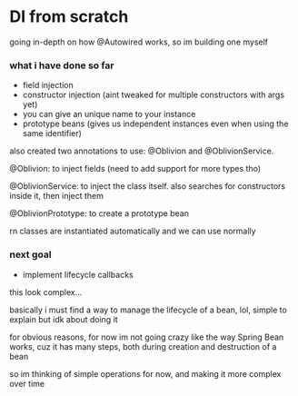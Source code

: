 # DI from scratch

going in-depth on how @Autowired works, so im building one myself

### what i have done so far

- field injection
- constructor injection (aint tweaked for multiple constructors with args yet)
- you can give an unique name to your instance
- prototype beans (gives us independent instances even when using the same identifier)

also created two annotations to use: @Oblivion and @OblivionService.

@Oblivion: to inject fields (need to add support for more types tho)

@OblivionService: to inject the class itself. also searches for constructors inside it, then inject them

@OblivionPrototype: to create a prototype bean

rn classes are instantiated automatically and we can use normally

### next goal

- implement lifecycle callbacks

this look complex...

basically i must find a way to manage the lifecycle of a bean, lol, simple to explain but idk about doing it

for obvious reasons, for now im not going crazy like the way Spring Bean works, cuz it has many steps, both
during creation and destruction of a bean

so im thinking of simple operations for now, and making it more complex over time
